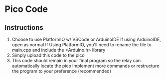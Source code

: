 # Pico Code

## Instructions
1. Choose to use PlatformIO w/ VSCode or ArduinoIDE
   If using ArduinoIDE, open as normal
   If Using PlatformIO, you'll need to rename the file to main.cpp and include the <Arduino.h> library
2. Simply upload this code to the pico
3. This code should remain in your final program so the relay can automatically locate the pico
   Implement more commands or restructure the program to your preference (recommended)
